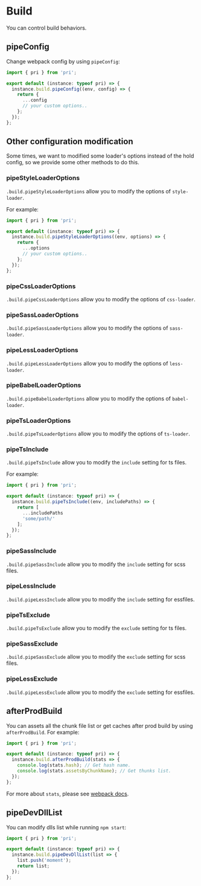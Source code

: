 # Build

You can control build behaviors.

## pipeConfig

Change webpack config by using `pipeConfig`:

```typescript
import { pri } from 'pri';

export default (instance: typeof pri) => {
  instance.build.pipeConfig((env, config) => {
    return {
      ...config
      // your custom options..
    };
  });
};
```

## Other configuration modification

Some times, we want to modified some loader's options instead of the hold config, so we provide some other methods to do this.

### pipeStyleLoaderOptions

`.build.pipeStyleLoaderOptions` allow you to modify the options of `style-loader`.

For example:

```typescript
import { pri } from 'pri';

export default (instance: typeof pri) => {
  instance.build.pipeStyleLoaderOptions((env, options) => {
    return {
      ...options
      // your custom options..
    };
  });
};
```

### pipeCssLoaderOptions

`.build.pipeCssLoaderOptions` allow you to modify the options of `css-loader`.

### pipeSassLoaderOptions

`.build.pipeSassLoaderOptions` allow you to modify the options of `sass-loader`.

### pipeLessLoaderOptions

`.build.pipeLessLoaderOptions` allow you to modify the options of `less-loader`.

### pipeBabelLoaderOptions

`.build.pipeBabelLoaderOptions` allow you to modify the options of `babel-loader`.

### pipeTsLoaderOptions

`.build.pipeTsLoaderOptions` allow you to modify the options of `ts-loader`.

### pipeTsInclude

`.build.pipeTsInclude` allow you to modify the `include` setting for ts files.

For example:

```typescript
import { pri } from 'pri';

export default (instance: typeof pri) => {
  instance.build.pipeTsInclude((env, includePaths) => {
    return [
      ...includePaths
      'some/path/'
    ];
  });
};
```

### pipeSassInclude

`.build.pipeSassInclude` allow you to modify the `include` setting for scss files.

### pipeLessInclude

`.build.pipeLessInclude` allow you to modify the `include` setting for essfiles.

### pipeTsExclude

`.build.pipeTsExclude` allow you to modify the `exclude` setting for ts files.

### pipeSassExclude

`.build.pipeSassExclude` allow you to modify the `exclude` setting for scss files.

### pipeLessExclude

`.build.pipeLessExclude` allow you to modify the `exclude` setting for essfiles.

## afterProdBuild

You can assets all the chunk file list or get caches after prod build by using `afterProdBuild`. For example:

```typescript
import { pri } from 'pri';

export default (instance: typeof pri) => {
  instance.build.afterProdBuild(stats => {
    console.log(stats.hash); // Get hash name.
    console.log(stats.assetsByChunkName); // Get thunks list.
  });
};
```

For more about `stats`, please see [webpack docs](https://webpack.js.org/api/stats/#structure).

## pipeDevDllList

You can modify dlls list while running `npm start`:

```typescript
import { pri } from 'pri';

export default (instance: typeof pri) => {
  instance.build.pipeDevDllList(list => {
    list.push('moment');
    return list;
  });
};
```
